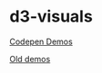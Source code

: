 # d3-visuals

[Codepen Demos](https://codepen.io/collection/nLLELb/)

[Old demos](https://bl.ocks.org/it6)
